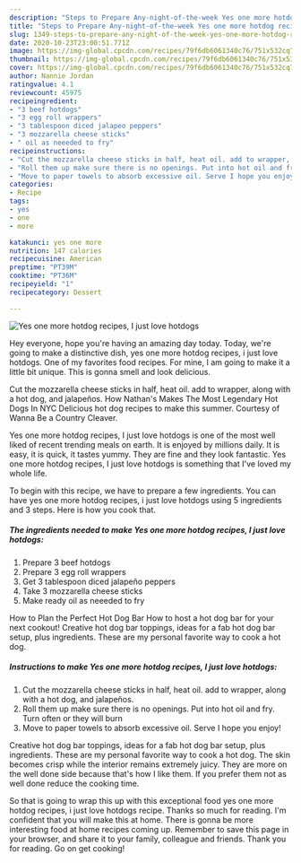 ```yaml
---
description: "Steps to Prepare Any-night-of-the-week Yes one more hotdog recipes, I just love hotdogs"
title: "Steps to Prepare Any-night-of-the-week Yes one more hotdog recipes, I just love hotdogs"
slug: 1349-steps-to-prepare-any-night-of-the-week-yes-one-more-hotdog-recipes-i-just-love-hotdogs
date: 2020-10-23T23:00:51.771Z
image: https://img-global.cpcdn.com/recipes/79f6db6061340c76/751x532cq70/yes-one-more-hotdog-recipes-i-just-love-hotdogs-recipe-main-photo.jpg
thumbnail: https://img-global.cpcdn.com/recipes/79f6db6061340c76/751x532cq70/yes-one-more-hotdog-recipes-i-just-love-hotdogs-recipe-main-photo.jpg
cover: https://img-global.cpcdn.com/recipes/79f6db6061340c76/751x532cq70/yes-one-more-hotdog-recipes-i-just-love-hotdogs-recipe-main-photo.jpg
author: Nannie Jordan
ratingvalue: 4.1
reviewcount: 45975
recipeingredient:
- "3 beef hotdogs"
- "3 egg roll wrappers"
- "3 tablespoon diced jalapeo peppers"
- "3 mozzarella cheese sticks"
- " oil as neeeded to fry"
recipeinstructions:
- "Cut the mozzarella cheese sticks in half, heat oil. add to wrapper, along with a hot dog, and jalapeños."
- "Roll them up make sure there is no openings. Put into hot oil and fry. Turn often or they will burn"
- "Move to paper towels to absorb excessive oil. Serve I hope you enjoy!"
categories:
- Recipe
tags:
- yes
- one
- more

katakunci: yes one more 
nutrition: 147 calories
recipecuisine: American
preptime: "PT39M"
cooktime: "PT36M"
recipeyield: "1"
recipecategory: Dessert

---
```



![Yes one more hotdog recipes, I just love hotdogs](https://img-global.cpcdn.com/recipes/79f6db6061340c76/751x532cq70/yes-one-more-hotdog-recipes-i-just-love-hotdogs-recipe-main-photo.jpg)

Hey everyone, hope you're having an amazing day today. Today, we're going to make a distinctive dish, yes one more hotdog recipes, i just love hotdogs. One of my favorites food recipes. For mine, I am going to make it a little bit unique. This is gonna smell and look delicious.

Cut the mozzarella cheese sticks in half, heat oil. add to wrapper, along with a hot dog, and jalapeños. How Nathan&#39;s Makes The Most Legendary Hot Dogs In NYC Delicious hot dog recipes to make this summer. Courtesy of Wanna Be a Country Cleaver.

Yes one more hotdog recipes, I just love hotdogs is one of the most well liked of recent trending meals on earth. It is enjoyed by millions daily. It is easy, it is quick, it tastes yummy. They are fine and they look fantastic. Yes one more hotdog recipes, I just love hotdogs is something that I've loved my whole life.


To begin with this recipe, we have to prepare a few ingredients. You can have yes one more hotdog recipes, i just love hotdogs using 5 ingredients and 3 steps. Here is how you cook that.

<!--inarticleads1-->

##### The ingredients needed to make Yes one more hotdog recipes, I just love hotdogs:

1. Prepare 3 beef hotdogs
1. Prepare 3 egg roll wrappers
1. Get 3 tablespoon diced jalapeño peppers
1. Take 3 mozzarella cheese sticks
1. Make ready  oil as neeeded to fry


How to Plan the Perfect Hot Dog Bar How to host a hot dog bar for your next cookout! Creative hot dog bar toppings, ideas for a fab hot dog bar setup, plus ingredients. These are my personal favorite way to cook a hot dog. 

<!--inarticleads2-->

##### Instructions to make Yes one more hotdog recipes, I just love hotdogs:

1. Cut the mozzarella cheese sticks in half, heat oil. add to wrapper, along with a hot dog, and jalapeños.
1. Roll them up make sure there is no openings. Put into hot oil and fry. Turn often or they will burn
1. Move to paper towels to absorb excessive oil. Serve I hope you enjoy!


Creative hot dog bar toppings, ideas for a fab hot dog bar setup, plus ingredients. These are my personal favorite way to cook a hot dog. The skin becomes crisp while the interior remains extremely juicy. They are more on the well done side because that&#39;s how I like them. If you prefer them not as well done reduce the cooking time. 

So that is going to wrap this up with this exceptional food yes one more hotdog recipes, i just love hotdogs recipe. Thanks so much for reading. I'm confident that you will make this at home. There is gonna be more interesting food at home recipes coming up. Remember to save this page in your browser, and share it to your family, colleague and friends. Thank you for reading. Go on get cooking!
